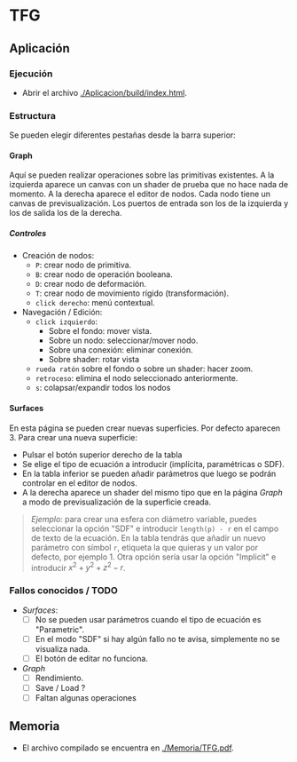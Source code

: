# TFG

## Aplicación

### Ejecución

- Abrir el archivo [./Aplicacion/build/index.html](./Aplicacion/3d-visualizer/build/index.html).

### Estructura
Se pueden elegir diferentes pestañas desde la barra superior:
#### Graph
Aquí se pueden realizar operaciones sobre las primitivas existentes. A la izquierda aparece un canvas con un shader de prueba que no hace nada de momento. A la derecha aparece el editor de nodos. Cada nodo tiene un canvas de previsualización. Los puertos de entrada son los de la izquierda y los de salida los de la derecha.

##### Controles
- Creación de nodos:
  - `P`: crear nodo de primitiva.
  - `B`: crear nodo de operación booleana.
  - `D`: crear nodo de deformación.
  - `T`: crear nodo de movimiento rígido (transformación).
  - `click derecho`:  menú contextual.
- Navegación / Edición:
  - `click izquierdo`: 
    - Sobre el fondo: mover vista.
    - Sobre un nodo: seleccionar/mover nodo.
    - Sobre una conexión: eliminar conexión.
    - Sobre shader: rotar vista
  - `rueda ratón` sobre el fondo o sobre un shader: hacer zoom.
  - `retroceso`: elimina el nodo seleccionado anteriormente.
  - `s`: colapsar/expandir todos los nodos

#### Surfaces
En esta página se pueden crear nuevas superficies. Por defecto aparecen 3. Para crear una nueva superficie:
- Pulsar el botón superior derecho de la tabla
- Se elige el tipo de ecuación a introducir (implícita, paramétricas o SDF).
- En la tabla inferior se pueden añadir parámetros que luego se podrán controlar en el editor de nodos.
- A la derecha aparece un shader del mismo tipo que en la página *Graph* a modo de previsualización de la superficie creada.

> *Ejemplo:* para crear una esfera con diámetro variable, puedes seleccionar la opción "SDF" e introducir `length(p) - r` en el campo de texto de la ecuación. En la tabla tendrás que añadir un nuevo parámetro con símbol `r`, etiqueta la que quieras y un valor por defecto, por ejemplo $1$. Otra opción sería usar la opción "Implicit" e introducir $x^2+y^2+z^2-r$.

### Fallos conocidos / TODO

- *Surfaces*:
  - [ ] No se pueden usar parámetros cuando el tipo de ecuación es "Parametric". 
  - [ ] En el modo "SDF" si hay algún fallo no te avisa, simplemente no se visualiza nada.
  - [ ] El botón de editar no funciona.
- *Graph*
  - [ ] Rendimiento.
  - [ ] Save / Load ?
  - [ ] Faltan algunas operaciones

## Memoria
- El archivo compilado se encuentra en [./Memoria/TFG.pdf](./Memoria/TFG.pdf).

